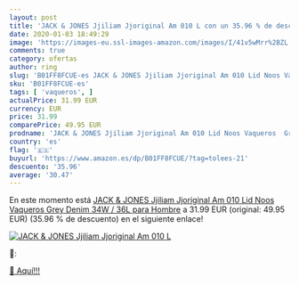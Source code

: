 ```yaml
---
layout: post
title: 'JACK & JONES Jjiliam Jjoriginal Am 010 L con un 35.96 % de descuento'
date: 2020-01-03 18:49:29
image: 'https://images-eu.ssl-images-amazon.com/images/I/41v5wMrr%2BZL._SL200_.jpg'
comments: true
category: ofertas
author: ring
slug: 'B01FF8FCUE-es JACK & JONES Jjiliam Jjoriginal Am 010 Lid Noos Vaqueros...'
sku: 'B01FF8FCUE-es'
tags: [ 'vaqueros', ]
actualPrice: 31.99 EUR
currency: EUR
price: 31.99
comparePrice: 49.95 EUR
prodname: 'JACK & JONES Jjiliam Jjoriginal Am 010 Lid Noos Vaqueros  Grey Denim  34W / 36L para Hombre'
country: 'es'
flag: '🇪🇸'
buyurl: 'https://www.amazon.es/dp/B01FF8FCUE/?tag=tolees-21'
descuento: '35.96'
average: '30.47'
---
```


En este momento está [JACK & JONES Jjiliam Jjoriginal Am 010 Lid Noos Vaqueros  Grey Denim  34W / 36L para Hombre](https://www.amazon.es/dp/B01FF8FCUE/?tag=tolees-21) a 31.99 EUR (original: 49.95 EUR) (35.96 %  de descuento) en el siguiente enlace!

[![JACK & JONES Jjiliam Jjoriginal Am 010 L](https://images-eu.ssl-images-amazon.com/images/I/41v5wMrr%2BZL._SL200_.jpg)](https://www.amazon.es/dp/B01FF8FCUE/?tag=tolees-21)

🔎:


[🛒 Aquí!!!](https://www.amazon.es/dp/B01FF8FCUE/?tag=tolees-21)
